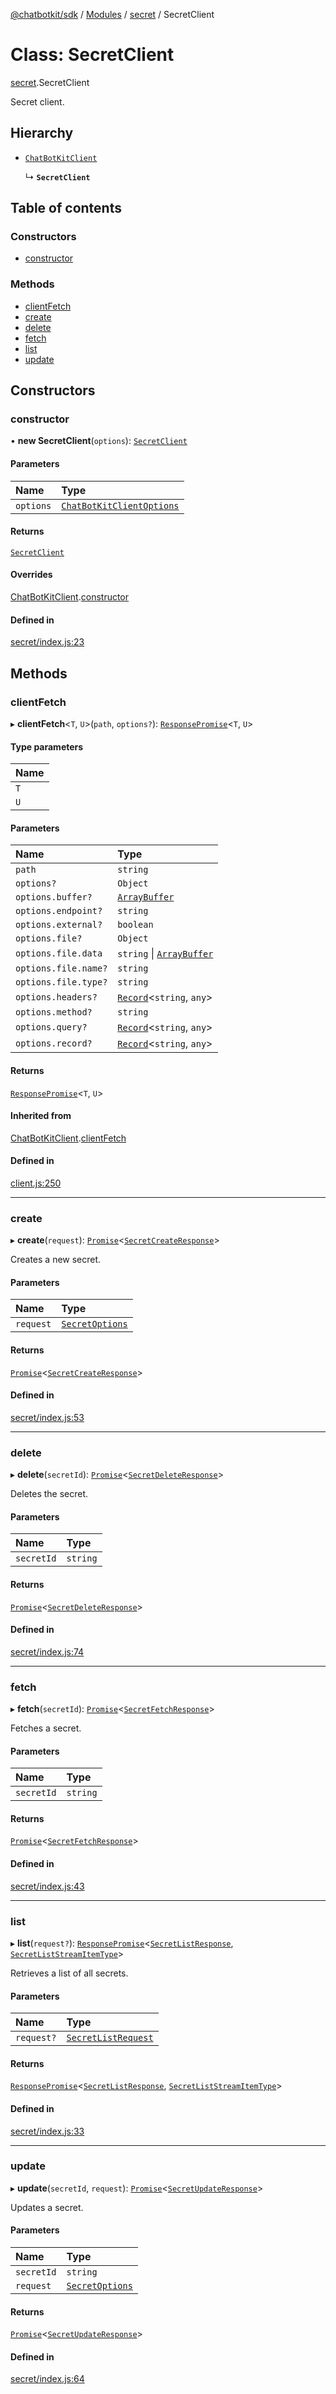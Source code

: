 [@chatbotkit/sdk](../README.md) / [Modules](../modules.md) / [secret](../modules/secret.md) / SecretClient

# Class: SecretClient

[secret](../modules/secret.md).SecretClient

Secret client.

## Hierarchy

- [`ChatBotKitClient`](client.ChatBotKitClient.md)

  ↳ **`SecretClient`**

## Table of contents

### Constructors

- [constructor](secret.SecretClient.md#constructor)

### Methods

- [clientFetch](secret.SecretClient.md#clientfetch)
- [create](secret.SecretClient.md#create)
- [delete](secret.SecretClient.md#delete)
- [fetch](secret.SecretClient.md#fetch)
- [list](secret.SecretClient.md#list)
- [update](secret.SecretClient.md#update)

## Constructors

### constructor

• **new SecretClient**(`options`): [`SecretClient`](secret.SecretClient.md)

#### Parameters

| Name | Type |
| :------ | :------ |
| `options` | [`ChatBotKitClientOptions`](../interfaces/client.ChatBotKitClientOptions.md) |

#### Returns

[`SecretClient`](secret.SecretClient.md)

#### Overrides

[ChatBotKitClient](client.ChatBotKitClient.md).[constructor](client.ChatBotKitClient.md#constructor)

#### Defined in

[secret/index.js:23](https://github.com/chatbotkit/node-sdk/blob/main/packages/sdk/src/secret/index.js#L23)

## Methods

### clientFetch

▸ **clientFetch**\<`T`, `U`\>(`path`, `options?`): [`ResponsePromise`](client.ResponsePromise.md)\<`T`, `U`\>

#### Type parameters

| Name |
| :------ |
| `T` |
| `U` |

#### Parameters

| Name | Type |
| :------ | :------ |
| `path` | `string` |
| `options?` | `Object` |
| `options.buffer?` | [`ArrayBuffer`]( https://developer.mozilla.org/docs/Web/JavaScript/Reference/Global_Objects/ArrayBuffer ) |
| `options.endpoint?` | `string` |
| `options.external?` | `boolean` |
| `options.file?` | `Object` |
| `options.file.data` | `string` \| [`ArrayBuffer`]( https://developer.mozilla.org/docs/Web/JavaScript/Reference/Global_Objects/ArrayBuffer ) |
| `options.file.name?` | `string` |
| `options.file.type?` | `string` |
| `options.headers?` | [`Record`]( https://www.typescriptlang.org/docs/handbook/utility-types.html#recordkeys-type )\<`string`, `any`\> |
| `options.method?` | `string` |
| `options.query?` | [`Record`]( https://www.typescriptlang.org/docs/handbook/utility-types.html#recordkeys-type )\<`string`, `any`\> |
| `options.record?` | [`Record`]( https://www.typescriptlang.org/docs/handbook/utility-types.html#recordkeys-type )\<`string`, `any`\> |

#### Returns

[`ResponsePromise`](client.ResponsePromise.md)\<`T`, `U`\>

#### Inherited from

[ChatBotKitClient](client.ChatBotKitClient.md).[clientFetch](client.ChatBotKitClient.md#clientfetch)

#### Defined in

[client.js:250](https://github.com/chatbotkit/node-sdk/blob/main/packages/sdk/src/client.js#L250)

___

### create

▸ **create**(`request`): [`Promise`]( https://developer.mozilla.org/docs/Web/JavaScript/Reference/Global_Objects/Promise )\<[`SecretCreateResponse`](../modules/secret_v1.md#secretcreateresponse)\>

Creates a new secret.

#### Parameters

| Name | Type |
| :------ | :------ |
| `request` | [`SecretOptions`](../modules/secret_v1.md#secretoptions) |

#### Returns

[`Promise`]( https://developer.mozilla.org/docs/Web/JavaScript/Reference/Global_Objects/Promise )\<[`SecretCreateResponse`](../modules/secret_v1.md#secretcreateresponse)\>

#### Defined in

[secret/index.js:53](https://github.com/chatbotkit/node-sdk/blob/main/packages/sdk/src/secret/index.js#L53)

___

### delete

▸ **delete**(`secretId`): [`Promise`]( https://developer.mozilla.org/docs/Web/JavaScript/Reference/Global_Objects/Promise )\<[`SecretDeleteResponse`](../modules/secret_v1.md#secretdeleteresponse)\>

Deletes the secret.

#### Parameters

| Name | Type |
| :------ | :------ |
| `secretId` | `string` |

#### Returns

[`Promise`]( https://developer.mozilla.org/docs/Web/JavaScript/Reference/Global_Objects/Promise )\<[`SecretDeleteResponse`](../modules/secret_v1.md#secretdeleteresponse)\>

#### Defined in

[secret/index.js:74](https://github.com/chatbotkit/node-sdk/blob/main/packages/sdk/src/secret/index.js#L74)

___

### fetch

▸ **fetch**(`secretId`): [`Promise`]( https://developer.mozilla.org/docs/Web/JavaScript/Reference/Global_Objects/Promise )\<[`SecretFetchResponse`](../modules/secret_v1.md#secretfetchresponse)\>

Fetches a secret.

#### Parameters

| Name | Type |
| :------ | :------ |
| `secretId` | `string` |

#### Returns

[`Promise`]( https://developer.mozilla.org/docs/Web/JavaScript/Reference/Global_Objects/Promise )\<[`SecretFetchResponse`](../modules/secret_v1.md#secretfetchresponse)\>

#### Defined in

[secret/index.js:43](https://github.com/chatbotkit/node-sdk/blob/main/packages/sdk/src/secret/index.js#L43)

___

### list

▸ **list**(`request?`): [`ResponsePromise`](client.ResponsePromise.md)\<[`SecretListResponse`](../modules/secret_v1.md#secretlistresponse), [`SecretListStreamItemType`](../modules/secret_v1.md#secretliststreamitemtype)\>

Retrieves a list of all secrets.

#### Parameters

| Name | Type |
| :------ | :------ |
| `request?` | [`SecretListRequest`](../modules/secret_v1.md#secretlistrequest) |

#### Returns

[`ResponsePromise`](client.ResponsePromise.md)\<[`SecretListResponse`](../modules/secret_v1.md#secretlistresponse), [`SecretListStreamItemType`](../modules/secret_v1.md#secretliststreamitemtype)\>

#### Defined in

[secret/index.js:33](https://github.com/chatbotkit/node-sdk/blob/main/packages/sdk/src/secret/index.js#L33)

___

### update

▸ **update**(`secretId`, `request`): [`Promise`]( https://developer.mozilla.org/docs/Web/JavaScript/Reference/Global_Objects/Promise )\<[`SecretUpdateResponse`](../modules/secret_v1.md#secretupdateresponse)\>

Updates a secret.

#### Parameters

| Name | Type |
| :------ | :------ |
| `secretId` | `string` |
| `request` | [`SecretOptions`](../modules/secret_v1.md#secretoptions) |

#### Returns

[`Promise`]( https://developer.mozilla.org/docs/Web/JavaScript/Reference/Global_Objects/Promise )\<[`SecretUpdateResponse`](../modules/secret_v1.md#secretupdateresponse)\>

#### Defined in

[secret/index.js:64](https://github.com/chatbotkit/node-sdk/blob/main/packages/sdk/src/secret/index.js#L64)
